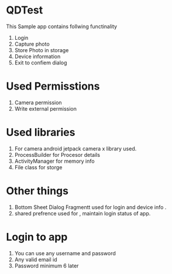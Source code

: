 # QDTest
This Sample app contains follwing functinality 
1. Login
2. Capture photo
3. Store Photo in storage
4. Device information
5. Exit to confiem dialog

   
# Used Permisstions 
1. Camera permission
2. Write external permission

# Used libraries
1. For camera android jetpack camera x library used.
2. ProcessBuilder for Procesor details
3. ActivityManager for memory info
4. File class for storge

# Other things
1. Bottom Sheet Dialog Fragmentt used for login and device info .
2. shared prefrence used for , maintain login status of app.

# Login to app
1. You can use any username and password
2. Any valid email id
3. Password minimum 6 later 
  
   
   
   
